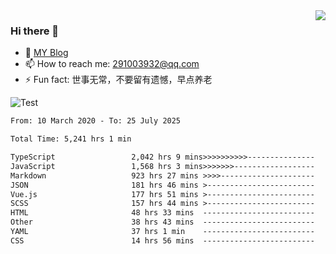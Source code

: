 <img align='right' src='https://github-readme-stats.vercel.app/api?username=niaogege&show_icons=true&theme=radical'/>

### Hi there 👋

- 🌱 [MY Blog](https://bythewayer.com/)
- 📫 How to reach me: 291003932@qq.com
- ⚡ Fun fact:  世事无常，不要留有遗憾，早点养老

![Test](https://github-readme-stats.vercel.app/api/top-langs/?username=niaogege&layout=compact)

<!--START_SECTION:waka-->

```txt
From: 10 March 2020 - To: 25 July 2025

Total Time: 5,241 hrs 1 min

TypeScript                 2,042 hrs 9 mins>>>>>>>>>>---------------   38.96 %
JavaScript                 1,568 hrs 3 mins>>>>>>>------------------   29.92 %
Markdown                   923 hrs 27 mins >>>>---------------------   17.62 %
JSON                       181 hrs 46 mins >------------------------   03.47 %
Vue.js                     177 hrs 51 mins >------------------------   03.39 %
SCSS                       157 hrs 44 mins >------------------------   03.01 %
HTML                       48 hrs 33 mins  -------------------------   00.93 %
Other                      38 hrs 43 mins  -------------------------   00.74 %
YAML                       37 hrs 1 min    -------------------------   00.71 %
CSS                        14 hrs 56 mins  -------------------------   00.28 %
```

<!--END_SECTION:waka-->
